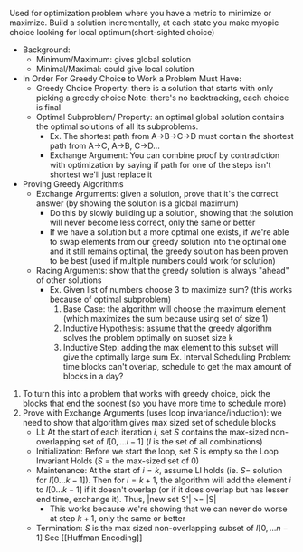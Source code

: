 Used for optimization problem where you have a metric to minimize or maximize. Build a solution incrementally, at each state you make myopic choice looking for local optimum(short-sighted choice)
- Background:
	- Minimum/Maximum: gives global solution
	- Minimal/Maximal: could give local solution
- In Order For Greedy Choice to Work a Problem Must Have:
	- Greedy Choice Property: there is a solution that starts with only picking a greedy choice
		Note: there's no backtracking, each choice is final
	- Optimal Subproblem/ Property: an optimal global solution contains the optimal solutions of all its subproblems.
		- Ex. The shortest path from A->B->C->D must contain the shortest path from A->C, A->B, C->D...
		- Exchange Argument: You can combine proof by contradiction with optimization by saying if path for one of the steps isn't shortest we'll just replace it
- Proving Greedy Algorithms
	- Exchange Arguments: given a solution, prove that it's the correct answer (by showing the solution is a global maximum)
		- Do this by slowly building up a solution, showing that the solution will never become less correct, only the same or better
		- If we have a solution but a more optimal one exists, if we're able to swap elements from our greedy solution into the optimal one and it still remains optimal, the greedy solution has been proven to be best (used if multiple numbers could work for solution)
	- Racing Arguments: show that the greedy solution is always "ahead" of other solutions
		- Ex. Given list of numbers choose 3 to maximize sum? (this works because of optimal subproblem)
			1. Base Case: the algorithm will choose the maximum element (which maximizes the sum because using set of size 1)
			2. Inductive Hypothesis: assume that the greedy algorithm solves the problem optimally on subset size k
			3. Inductive Step: adding the max element to this subset will give the optimally large sum
Ex. Interval Scheduling Problem: time blocks can't overlap, schedule to get the max amount of blocks in a day?
1. To turn this into a problem that works with greedy choice, pick the blocks that end the soonest (so you have more time to schedule more)
2. Prove with Exchange Arguments (uses loop invariance/induction): we need to show that algorithm gives max sized set of schedule blocks
	- LI: At the start of each iteration $i$, set $S$ contains the max-sized non-overlapping set of $I[0, ... i-1]$ ($I$ is the set of all combinations)
	- Initialization: Before we start the loop, set $S$ is empty so the Loop Invariant Holds ($S$ = the max-sized set of 0)
	- Maintenance: At the start of $i = k$, assume LI holds (ie. $S =$ solution for $I[0...k-1]$). Then for $i=k+1$, the algorithm will add the element $i$ to $I[0...k-1]$ if it doesn't overlap (or if it does overlap but has lesser end time, exchange it). Thus, |new set S'| >= |S| 
		- This works because we're showing that we can never do worse at step $k+1$, only the same or better
	- Termination: $S$ is the max sized non-overlapping subset of $I[0, ... n-1]$
See [[Huffman Encoding]]
